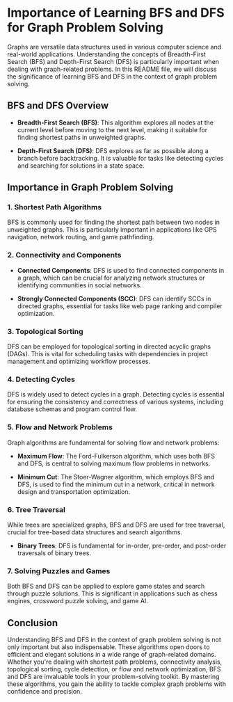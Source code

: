 # Importance of Learning BFS and DFS for Graph Problem Solving

Graphs are versatile data structures used in various computer science and real-world applications. Understanding the concepts of Breadth-First Search (BFS) and Depth-First Search (DFS) is particularly important when dealing with graph-related problems. In this README file, we will discuss the significance of learning BFS and DFS in the context of graph problem solving.

## BFS and DFS Overview

- **Breadth-First Search (BFS)**: This algorithm explores all nodes at the current level before moving to the next level, making it suitable for finding shortest paths in unweighted graphs.

- **Depth-First Search (DFS)**: DFS explores as far as possible along a branch before backtracking. It is valuable for tasks like detecting cycles and searching for solutions in a state space.

## Importance in Graph Problem Solving

### 1. Shortest Path Algorithms

BFS is commonly used for finding the shortest path between two nodes in unweighted graphs. This is particularly important in applications like GPS navigation, network routing, and game pathfinding.

### 2. Connectivity and Components

- **Connected Components**: DFS is used to find connected components in a graph, which can be crucial for analyzing network structures or identifying communities in social networks.

- **Strongly Connected Components (SCC)**: DFS can identify SCCs in directed graphs, essential for tasks like web page ranking and compiler optimization.

### 3. Topological Sorting

DFS can be employed for topological sorting in directed acyclic graphs (DAGs). This is vital for scheduling tasks with dependencies in project management and optimizing workflow processes.

### 4. Detecting Cycles

DFS is widely used to detect cycles in a graph. Detecting cycles is essential for ensuring the consistency and correctness of various systems, including database schemas and program control flow.

### 5. Flow and Network Problems

Graph algorithms are fundamental for solving flow and network problems:

- **Maximum Flow**: The Ford-Fulkerson algorithm, which uses both BFS and DFS, is central to solving maximum flow problems in networks.

- **Minimum Cut**: The Stoer-Wagner algorithm, which employs BFS and DFS, is used to find the minimum cut in a network, critical in network design and transportation optimization.

### 6. Tree Traversal

While trees are specialized graphs, BFS and DFS are used for tree traversal, crucial for tree-based data structures and search algorithms.

- **Binary Trees**: DFS is fundamental for in-order, pre-order, and post-order traversals of binary trees.

### 7. Solving Puzzles and Games

Both BFS and DFS can be applied to explore game states and search through puzzle solutions. This is significant in applications such as chess engines, crossword puzzle solving, and game AI.

## Conclusion

Understanding BFS and DFS in the context of graph problem solving is not only important but also indispensable. These algorithms open doors to efficient and elegant solutions in a wide range of graph-related domains. Whether you're dealing with shortest path problems, connectivity analysis, topological sorting, cycle detection, or flow and network optimization, BFS and DFS are invaluable tools in your problem-solving toolkit. By mastering these algorithms, you gain the ability to tackle complex graph problems with confidence and precision.